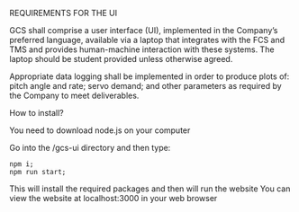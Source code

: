 REQUIREMENTS FOR THE UI

GCS shall comprise a user interface (UI), implemented in the
Company’s preferred language, available via a laptop that 
integrates with the FCS and TMS and provides human-machine 
interaction with these systems. The laptop should be student provided unless otherwise agreed.

Appropriate data logging shall be implemented in order to 
produce plots of: pitch angle and rate; servo demand; and other 
parameters as required by the Company to meet deliverables.


How to install?

You need to download node.js on your computer

Go into the /gcs-ui directory and then type:
```
npm i;
npm run start;
```

This will install the required packages and then will run the website
You can view the website at localhost:3000 in your web browser

